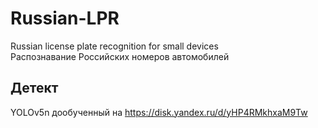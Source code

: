 # Russian-LPR
Russian license plate recognition for small devices<br>
Распознавание Российских номеров автомобилей
## Детект
YOLOv5n дообученный на https://disk.yandex.ru/d/yHP4RMkhxaM9Tw
